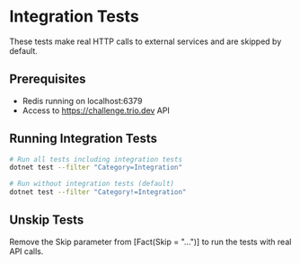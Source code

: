 # Integration Tests

These tests make real HTTP calls to external services and are skipped by default.

## Prerequisites

- Redis running on localhost:6379
- Access to https://challenge.trio.dev API

## Running Integration Tests

```bash
# Run all tests including integration tests
dotnet test --filter "Category=Integration"

# Run without integration tests (default)
dotnet test --filter "Category!=Integration"
```

## Unskip Tests

Remove the Skip parameter from [Fact(Skip = "...")] to run the tests with real API calls.
